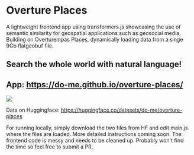 # Overture Places
A lightweight frontend app using transformers.js showcasing the use of semantic similarity for geospatial applications such as geosocial media. Building on Overturempas Places, dynamically loading data from a singe 9Gb flatgeobuf file.

## Search the whole world with natural language!
## App: https://do-me.github.io/overture-places/

![](new_york_tasty_food.png)

Data on Huggingface: https://huggingface.co/datasets/do-me/overture-places

For running locally, simply download the two files from HF and edit main.js where the files are loaded. More detailed instructions coming soon. 
The frontend code is messy and needs to be cleaned up. Probably won't find the time so feel free to submit a PR.
